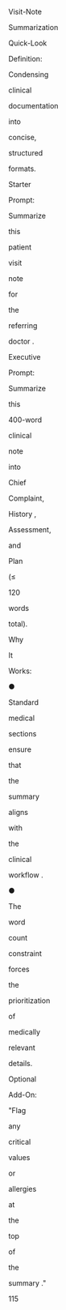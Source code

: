 Visit-Note
 
Summarization
 
Quick-Look
 
Definition:
 
Condensing
 
clinical
 
documentation
 
into
 
concise,
 
structured
 
formats.
 
Starter
 
Prompt:
 
Summarize
 
this
 
patient
 
visit
 
note
 
for
 
the
 
referring
 
doctor .
 
Executive
 
Prompt:
 
Summarize
 
this
 
400-word
 
clinical
 
note
 
into
 
Chief
 
Complaint,
 
History ,
 
Assessment,
 
and
 
Plan
 
(≤
 
120
 
words
 
total).
 
Why
 
It
 
Works:
 
●
 
Standard
 
medical
 
sections
 
ensure
 
that
 
the
 
summary
 
aligns
 
with
 
the
 
clinical
 
workflow .
 
●
 
The
 
word
 
count
 
constraint
 
forces
 
the
 
prioritization
 
of
 
medically
 
relevant
 
details.
 
Optional
 
Add-On:
 
"Flag
 
any
 
critical
 
values
 
or
 
allergies
 
at
 
the
 
top
 
of
 
the
 
summary ."
 
 
115
 
 